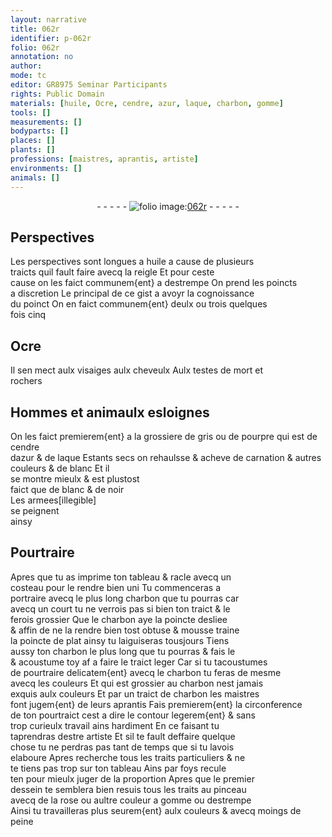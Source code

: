 ```yaml
---
layout: narrative
title: 062r
identifier: p-062r
folio: 062r
annotation: no
author:
mode: tc
editor: GR8975 Seminar Participants
rights: Public Domain
materials: [huile, Ocre, cendre, azur, laque, charbon, gomme]
tools: []
measurements: []
bodyparts: []
places: []
plants: []
professions: [maistres, aprantis, artiste]
environments: []
animals: []
---
```


<div class="folio" align="center">- - - - - <a href="http://gallica.bnf.fr/ark:/12148/btv1b10500001g/f129.image" target="_blank"><img src="https://cu-mkp.github.io/2017-workshop-edition/assets/photo-icon.png" alt="folio image: " style="display:inline-block; margin-bottom:-3px;"/>062r</a> - - - - - </div>  
  

## Perspectives

 
Les perspectives sont longues a <span class="m">huile</span> a cause de plusieurs<br/> traicts quil fault faire avecq la reigle Et pour ceste<br/> cause on les faict communem{ent} a destrempe On prend les poincts<br/> a discretion Le principal de ce gist <span class="add">a</span> avoyr la cognoissance<br/> du poinct On en faict communem{ent} deulx ou trois quelques<br/> fois cinq
 
 
  

## <span class="m">Ocre</span>

 
Il sen mect aulx visaiges aulx cheveulx Aulx testes de mort et<br/> rochers
 
 
  

## Hommes et animaulx esloignes

 
On les faict premierem{ent} a la grossiere de gris ou de pourpre qui est de <span class="m">cendre</span><br/> d<span class="m">azur</span> & de <span class="m">laque</span> Estants secs on rehaulsse & acheve de carnation & autres<br/> couleurs & de blanc Et il<br/> se montre mieulx & est plustost<br/> faict que de blanc & de noir<br/> Les armees[illegible]<br/> se peignent<br/> ainsy
 
 
  

## Pourtraire

 
Apres que tu as imprime ton tableau & racle avecq un<br/> costeau pour le rendre bien uni Tu commenceras a<br/> portraire avecq le plus long <span class="m">charbon</span> que tu pourras car<br/> avecq un court tu ne verrois pas si bien ton traict & le<br/> ferois grossier Que le <span class="m">charbon</span> aye la poincte desliee<br/> & affin de ne la rendre bien tost obtuse & mousse traine<br/> la poincte de plat ainsy tu laiguiseras tousjours Tiens<br/> aussy ton <span class="m">charbon</span> le plus long que tu pourras <span class="del">& fais le</span><br/> & acoustume toy <span class="del">af</span> a faire le traict leger Car si tu tacoustumes<br/> de pourtraire delicatem{ent} avecq le <span class="m">charbon</span> tu feras de mesme<br/> avecq les couleurs Et qui est grossier au <span class="m">charbon</span> nest jamais<br/> exquis aulx couleurs Et par un traict de <span class="m">charbon</span> les <span class="pro">maistres</span><br/> font jugem{ent} de leurs <span class="pro">aprantis</span> Fais premierem{ent} la circonference<br/> de ton pourtraict cest a dire le contour legerem{ent} & sans<br/> trop curieulx travail ains hardiment En ce faisant tu<br/> taprendras destre <span class="pro">artiste</span> Et sil te fault deffaire quelque<br/> chose tu ne perdras pas tant de temps que si tu lavois<br/> elaboure Apres recherche tous les traits particuliers & ne<br/> te tiens pas trop sur ton tableau Ains par foys recule<br/> ten pour mieulx juger de la proportion Apres que le premier<br/> dessein te semblera bien resuis tous les traits au pinceau<br/> avecq de la rose ou aultre couleur a <span class="m">gomme</span> ou destrempe<br/> Ainsi tu travailleras plus seurem{ent} aulx couleurs & avecq moings de<br/> <span class="add">peine</span>
 
